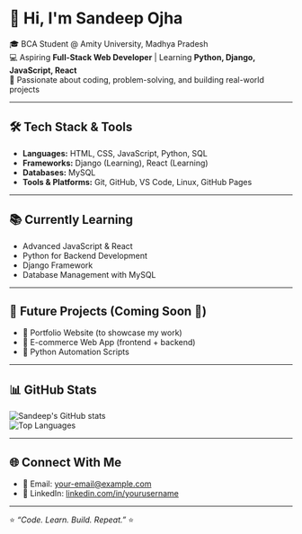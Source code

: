# 👋 Hi, I'm Sandeep Ojha  

🎓 BCA Student @ Amity University, Madhya Pradesh  
💻 Aspiring **Full-Stack Web Developer** | Learning **Python, Django, JavaScript, React**  
🚀 Passionate about coding, problem-solving, and building real-world projects  

---

## 🛠️ Tech Stack & Tools
- **Languages:** HTML, CSS, JavaScript, Python, SQL  
- **Frameworks:** Django (Learning), React (Learning)  
- **Databases:** MySQL  
- **Tools & Platforms:** Git, GitHub, VS Code, Linux, GitHub Pages  

---

## 📚 Currently Learning
- Advanced JavaScript & React  
- Python for Backend Development  
- Django Framework  
- Database Management with MySQL  

---

## 📌 Future Projects (Coming Soon 🚀)
- 🌟 Portfolio Website (to showcase my work)  
- 🌟 E-commerce Web App (frontend + backend)  
- 🌟 Python Automation Scripts  

---

## 📊 GitHub Stats
![Sandeep's GitHub stats](https://github-readme-stats.vercel.app/api?username=SandeepOjha1&show_icons=true&theme=radical)  
![Top Languages](https://github-readme-stats.vercel.app/api/top-langs/?username=SandeepOjha1&layout=compact&theme=radical)

---

## 🌐 Connect With Me
- 📧 Email: your-email@example.com  
- 💼 LinkedIn: [linkedin.com/in/yourusername](#)  

---

⭐️ *“Code. Learn. Build. Repeat.”* ⭐️
